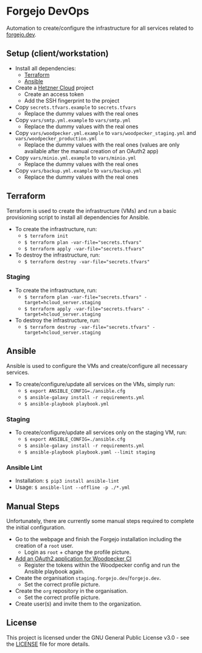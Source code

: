 # Forgejo DevOps

Automation to create/configure the infrastructure for all services related to [forgejo.dev](https://forgejo.dev).


## Setup (client/workstation)

- Install all dependencies:
    - [Terraform](https://developer.hashicorp.com/terraform/cli/install/apt)
    - [Ansible](https://docs.ansible.com/ansible/latest/installation_guide/intro_installation.html)
- Create a [Hetzner Cloud](https://www.hetzner.com/cloud) project
    - Create an access token
    - Add the SSH fingerprint to the project
- Copy `secrets.tfvars.example` to `secrets.tfvars`
    - Replace the dummy values with the real ones
- Copy `vars/smtp.yml.example` to `vars/smtp.yml`
    - Replace the dummy values with the real ones
- Copy `vars/woodpecker.yml.example` to `vars/woodpecker_staging.yml` and `vars/woodpecker_production.yml`
    - Replace the dummy values with the real ones (values are only available after the manual creation of an OAuth2 app)
- Copy `vars/minio.yml.example` to `vars/minio.yml`
    - Replace the dummy values with the real ones
- Copy `vars/backup.yml.example` to `vars/backup.yml`
    - Replace the dummy values with the real ones


## Terraform

Terraform is used to create the infrastructure (VMs) and run a basic provisioning script to install all dependencies for Ansible.

- To create the infrastructure, run:
    - `$ terraform init`
    - `$ terraform plan -var-file="secrets.tfvars"`
    - `$ terraform apply -var-file="secrets.tfvars"`
- To destroy the infrastructure, run:
    - `$ terraform destroy -var-file="secrets.tfvars"`

### Staging

- To create the infrastructure, run:
    - `$ terraform plan -var-file="secrets.tfvars" -target=hcloud_server.staging`
    - `$ terraform apply -var-file="secrets.tfvars" -target=hcloud_server.staging`
- To destroy the infrastructure, run:
    - `$ terraform destroy -var-file="secrets.tfvars" -target=hcloud_server.staging`


## Ansible

Ansible is used to configure the VMs and create/configure all necessary services.

- To create/configure/update all services on the VMs, simply run:
    - `$ export ANSIBLE_CONFIG=./ansible.cfg`
    - `$ ansible-galaxy install -r requirements.yml`
    - `$ ansible-playbook playbook.yml`

### Staging

- To create/configure/update all services only on the staging VM, run:
    - `$ export ANSIBLE_CONFIG=./ansible.cfg`
    - `$ ansible-galaxy install -r requirements.yml`
    - `$ ansible-playbook playbook.yaml --limit staging`

### Ansible Lint

- Installation: `$ pip3 install ansible-lint`
- Usage: `$ ansible-lint --offline -p ./*.yml`


## Manual Steps

Unfortunately, there are currently some manual steps required to complete the initial configuration.

- Go to the webpage and finish the Forgejo installation including the creation of a `root` user.
    - Login as `root` + change the profile picture.
- [Add an OAuth2 application for Woodpecker CI](https://woodpecker-ci.org/docs/administration/forges/gitea)
    - Register the tokens within the Woodpecker config and run the Ansible playbook again.
- Create the organisation `staging.forgejo.dev`/`forgejo.dev`.
    - Set the correct profile picture.
- Create the `org` repository in the organisation.
    - Set the correct profile picture.
- Create user(s) and invite them to the organization.


## License

This project is licensed under the GNU General Public License v3.0 - see the [LICENSE](LICENSE) file for more details.
